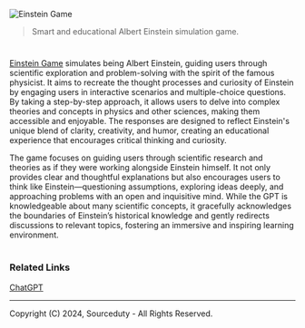 ![Einstein Game](https://github.com/user-attachments/assets/6646e854-e8c9-4362-83e3-98649107bcdd)

> Smart and educational Albert Einstein simulation game.

#

[Einstein Game](https://chatgpt.com/g/g-6MypD53av-einstein-game) simulates being Albert Einstein, guiding users through scientific exploration and problem-solving with the spirit of the famous physicist. It aims to recreate the thought processes and curiosity of Einstein by engaging users in interactive scenarios and multiple-choice questions. By taking a step-by-step approach, it allows users to delve into complex theories and concepts in physics and other sciences, making them accessible and enjoyable. The responses are designed to reflect Einstein's unique blend of clarity, creativity, and humor, creating an educational experience that encourages critical thinking and curiosity.

The game focuses on guiding users through scientific research and theories as if they were working alongside Einstein himself. It not only provides clear and thoughtful explanations but also encourages users to think like Einstein—questioning assumptions, exploring ideas deeply, and approaching problems with an open and inquisitive mind. While the GPT is knowledgeable about many scientific concepts, it gracefully acknowledges the boundaries of Einstein’s historical knowledge and gently redirects discussions to relevant topics, fostering an immersive and inspiring learning environment.

#
### Related Links

[ChatGPT](https://github.com/sourceduty/ChatGPT)

***
Copyright (C) 2024, Sourceduty - All Rights Reserved.
